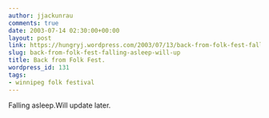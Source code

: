 ```yaml
---
author: jjackunrau
comments: true
date: 2003-07-14 02:30:00+00:00
layout: post
link: https://hungryj.wordpress.com/2003/07/13/back-from-folk-fest-falling-asleep-will-up/
slug: back-from-folk-fest-falling-asleep-will-up
title: Back from Folk Fest.
wordpress_id: 131
tags:
- winnipeg folk festival
---
```


Falling asleep.Will update later.
